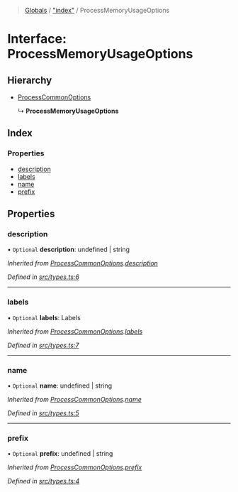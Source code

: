 > [Globals](undefined) / ["index"](../README.md) / ProcessMemoryUsageOptions

# Interface: ProcessMemoryUsageOptions

## Hierarchy

* [ProcessCommonOptions](_index_.processcommonoptions.md)

  ↳ **ProcessMemoryUsageOptions**

## Index

### Properties

* [description](_index_.processmemoryusageoptions.md#description)
* [labels](_index_.processmemoryusageoptions.md#labels)
* [name](_index_.processmemoryusageoptions.md#name)
* [prefix](_index_.processmemoryusageoptions.md#prefix)

## Properties

### description

• `Optional` **description**: undefined \| string

*Inherited from [ProcessCommonOptions](_index_.processcommonoptions.md).[description](_index_.processcommonoptions.md#description)*

*Defined in [src/types.ts:6](https://github.com/carvjs/metrics-process/blob/main/src/types.ts#L6)*

___

### labels

• `Optional` **labels**: Labels

*Inherited from [ProcessCommonOptions](_index_.processcommonoptions.md).[labels](_index_.processcommonoptions.md#labels)*

*Defined in [src/types.ts:7](https://github.com/carvjs/metrics-process/blob/main/src/types.ts#L7)*

___

### name

• `Optional` **name**: undefined \| string

*Inherited from [ProcessCommonOptions](_index_.processcommonoptions.md).[name](_index_.processcommonoptions.md#name)*

*Defined in [src/types.ts:5](https://github.com/carvjs/metrics-process/blob/main/src/types.ts#L5)*

___

### prefix

• `Optional` **prefix**: undefined \| string

*Inherited from [ProcessCommonOptions](_index_.processcommonoptions.md).[prefix](_index_.processcommonoptions.md#prefix)*

*Defined in [src/types.ts:4](https://github.com/carvjs/metrics-process/blob/main/src/types.ts#L4)*
